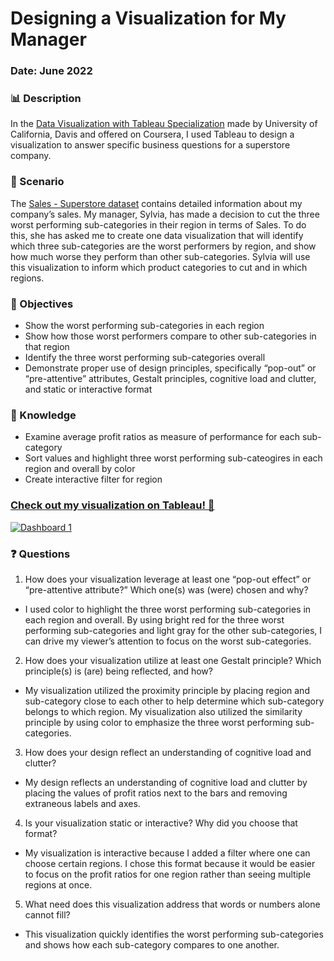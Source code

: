 # Designing a Visualization for My Manager
### Date: June 2022

### 📊 Description
In the [Data Visualization with Tableau Specialization](https://www.coursera.org/specializations/data-visualization) made by University of California, Davis and offered on Coursera, I used Tableau to design a visualization to answer specific business questions for a superstore company. 

### 🏬 Scenario
The [Sales - Superstore dataset](https://github.com/audreysung/Data-Portfolio/blob/main/Essential%20Design%20Principles%20for%20Tableau/Sales%20Superstore%20Dataset.xlsx) contains detailed information about my company’s sales. My manager, Sylvia, has made a decision to cut the three worst performing sub-categories in their region in terms of Sales. To do this, she has asked me to create one data visualization that will identify which three sub-categories are the worst performers by region, and show how much worse they perform than other sub-categories. Sylvia will use this visualization to inform which product categories to cut and in which regions. 

### 📓 Objectives 
- Show the worst performing sub-categories in each region
- Show how those worst performers compare to other sub-categories in that region
- Identify the three worst performing sub-categories overall
- Demonstrate proper use of design principles, specifically “pop-out” or “pre-attentive” attributes, Gestalt principles, cognitive load and clutter, and static or interactive format

### 📔 Knowledge
- Examine average profit ratios as measure of performance for each sub-category
- Sort values and highlight three worst performing sub-cateogires in each region and overall by color
- Create interactive filter for region


### [Check out my visualization on Tableau! 🥰](https://public.tableau.com/views/EssentialDesignPrinciplesforTableau_16557679851150/Dashboard1?:language=en-US&:display_count=n&:origin=viz_share_link)
<div class='tableauPlaceholder' id='viz1655844579613' style='position: relative'><noscript><a href='#'><img alt='Dashboard 1 ' src='https:&#47;&#47;public.tableau.com&#47;static&#47;images&#47;Es&#47;EssentialDesignPrinciplesforTableau_16557679851150&#47;Dashboard1&#47;1_rss.png' style='border: none' /></a></noscript><object class='tableauViz'  style='display:none;'><param name='host_url' value='https%3A%2F%2Fpublic.tableau.com%2F' /> <param name='embed_code_version' value='3' /> <param name='site_root' value='' /><param name='name' value='EssentialDesignPrinciplesforTableau_16557679851150&#47;Dashboard1' /><param name='tabs' value='no' /><param name='toolbar' value='yes' /><param name='static_image' value='https:&#47;&#47;public.tableau.com&#47;static&#47;images&#47;Es&#47;EssentialDesignPrinciplesforTableau_16557679851150&#47;Dashboard1&#47;1.png' /> <param name='animate_transition' value='yes' /><param name='display_static_image' value='yes' /><param name='display_spinner' value='yes' /><param name='display_overlay' value='yes' /><param name='display_count' value='yes' /><param name='language' value='en-US' /></object></div>   

### ❓ Questions 
1.  How does your visualization leverage at least one “pop-out effect” or “pre-attentive attribute?” Which one(s) was (were) chosen and why?
- I used color to  highlight the three worst performing sub-categories in each region and overall. By using bright red for the three worst performing sub-categories and light gray for the other sub-categories, I can drive my viewer’s attention to focus on the worst sub-categories.

2.  How does your visualization utilize at least one Gestalt principle? Which principle(s) is (are) being reflected, and how?
- My visualization utilized the proximity principle by placing region and sub-category close to each other to help determine which sub-category belongs to which region. My visualization also utilized the similarity principle by using color to emphasize the three worst performing sub-categories.

3.  How does your design reflect an understanding of cognitive load and clutter?
- My design reflects an understanding of cognitive load and clutter by placing the values of profit ratios next to the bars and removing extraneous labels and axes. 

4.  Is your visualization static or interactive? Why did you choose that format?
- My visualization is interactive because I added a filter where one can choose certain regions. I chose this format because it would be easier to focus on the profit ratios for one region rather than seeing multiple regions at once.

5.  What need does this visualization address that words or numbers alone cannot fill?
- This visualization quickly identifies the worst performing sub-categories and shows how each sub-category compares to one another.
